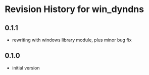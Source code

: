 # Revision History for win_dyndns

## 0.1.1

* rewriting with windows library module, plus minor bug fix

## 0.1.0

* initial version
